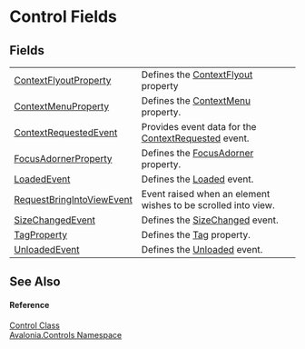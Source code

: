 # Control Fields




## Fields
<table>
<tr>
<td><a href="F_Avalonia_Controls_Control_ContextFlyoutProperty">ContextFlyoutProperty</a></td>
<td>Defines the <a href="P_Avalonia_Controls_Control_ContextFlyout">ContextFlyout</a> property</td>
</tr>
<tr>
<td><a href="F_Avalonia_Controls_Control_ContextMenuProperty">ContextMenuProperty</a></td>
<td>Defines the <a href="P_Avalonia_Controls_Control_ContextMenu">ContextMenu</a> property.</td>
</tr>
<tr>
<td><a href="F_Avalonia_Controls_Control_ContextRequestedEvent">ContextRequestedEvent</a></td>
<td>Provides event data for the <a href="E_Avalonia_Controls_Control_ContextRequested">ContextRequested</a> event.</td>
</tr>
<tr>
<td><a href="F_Avalonia_Controls_Control_FocusAdornerProperty">FocusAdornerProperty</a></td>
<td>Defines the <a href="P_Avalonia_Controls_Control_FocusAdorner">FocusAdorner</a> property.</td>
</tr>
<tr>
<td><a href="F_Avalonia_Controls_Control_LoadedEvent">LoadedEvent</a></td>
<td>Defines the <a href="E_Avalonia_Controls_Control_Loaded">Loaded</a> event.</td>
</tr>
<tr>
<td><a href="F_Avalonia_Controls_Control_RequestBringIntoViewEvent">RequestBringIntoViewEvent</a></td>
<td>Event raised when an element wishes to be scrolled into view.</td>
</tr>
<tr>
<td><a href="F_Avalonia_Controls_Control_SizeChangedEvent">SizeChangedEvent</a></td>
<td>Defines the <a href="E_Avalonia_Controls_Control_SizeChanged">SizeChanged</a> event.</td>
</tr>
<tr>
<td><a href="F_Avalonia_Controls_Control_TagProperty">TagProperty</a></td>
<td>Defines the <a href="P_Avalonia_Controls_Control_Tag">Tag</a> property.</td>
</tr>
<tr>
<td><a href="F_Avalonia_Controls_Control_UnloadedEvent">UnloadedEvent</a></td>
<td>Defines the <a href="E_Avalonia_Controls_Control_Unloaded">Unloaded</a> event.</td>
</tr>
</table>

## See Also


#### Reference
<a href="T_Avalonia_Controls_Control">Control Class</a>  
<a href="N_Avalonia_Controls">Avalonia.Controls Namespace</a>  

